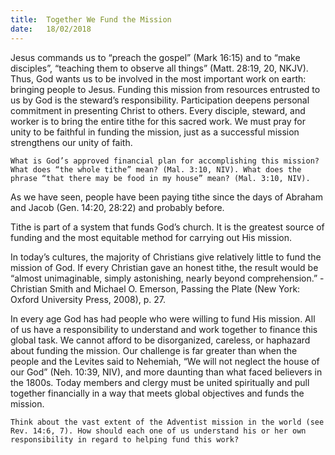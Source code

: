 ```yaml
---
title:  Together We Fund the Mission
date:   18/02/2018
---
```


Jesus commands us to “preach the gospel” (Mark 16:15) and to “make disciples”, “teaching them to observe all things” (Matt. 28:19, 20, NKJV). Thus, God wants us to be involved in the most important work on earth: bringing people to Jesus. Funding this mission from resources entrusted to us by God is the steward’s responsibility. Participation deepens personal commitment in presenting Christ to others. Every disciple, steward, and worker is to bring the entire tithe for this sacred work. We must pray for unity to be faithful in funding the mission, just as a successful mission strengthens our unity of faith.

`What is God’s approved financial plan for accomplishing this mission? What does “the whole tithe” mean? (Mal. 3:10, NIV). What does the phrase “that there may be food in my house” mean? (Mal. 3:10, NIV).`

As we have seen, people have been paying tithe since the days of Abraham and Jacob (Gen. 14:20, 28:22) and probably before.

Tithe is part of a system that funds God’s church. It is the greatest source of funding and the most equitable method for carrying out His mission.

In today’s cultures, the majority of Christians give relatively little to fund the mission of God. If every Christian gave an honest tithe, the result would be “almost unimaginable, simply astonishing, nearly beyond comprehension.” - Christian Smith and Michael O. Emerson, Passing the Plate (New York: Oxford University Press, 2008), p. 27.

In every age God has had people who were willing to fund His mission. All of us have a responsibility to understand and work together to finance this global task. We cannot afford to be disorganized, careless, or haphazard about funding the mission. Our challenge is far greater than when the people and the Levites said to Nehemiah, “We will not neglect the house of our God” (Neh. 10:39, NIV), and more daunting than what faced believers in the 1800s. Today members and clergy must be united spiritually and pull together financially in a way that meets global objectives and funds the mission.

`Think about the vast extent of the Adventist mission in the world (see Rev. 14:6, 7). How should each one of us understand his or her own responsibility in regard to helping fund this work?`
